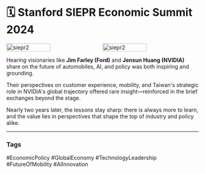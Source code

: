 # 🗓️ **Stanford SIEPR Economic Summit 2024**

<div style="display:flex; flex-wrap:wrap; gap:10px;">
  <img src="/alvin-site/JPG_VID/PXL_20240301_223820417.jpg?v=1" 
       alt="siepr2" 
       width="48%">
  <img src="/alvin-site/JPG_VID/PXL_20240302_024434802.jpg?v=1" 
       alt="siepr2" 
       width="48%">
</div>


Hearing visionaries like **Jim Farley (Ford)** and **Jensun Huang (NVIDIA)** share on the future of automobiles, AI, and policy was both inspiring and grounding.

Their perspectives on customer experience, mobility, and Taiwan's strategic role in NVIDIA's global trajectory offered rare insight—reinforced in the brief exchanges beyond the stage.

Nearly two years later, the lessons stay sharp: there is always more to learn, and the value lies in perspectives that shape the top of industry and policy alike.

---

### Tags  
#EconomicPolicy #GlobalEconomy #TechnologyLeadership #FutureOfMobility #AIInnovation
